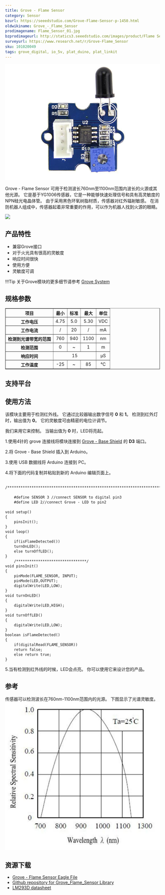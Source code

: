 ```yaml
---
title: Grove - Flame Sensor
category: Sensor
bzurl: https://seeedstudio.com/Grove-Flame-Sensor-p-1450.html
oldwikiname: Grove_-_Flame_Sensor
prodimagename: Flame_Sensor_01.jpg
bzprodimageurl: http://statics3.seeedstudio.com/images/product/Flame Sensor.jpg
surveyurl: https://www.research.net/r/Grove-Flame_Sensor
sku: 101020049
tags: grove_digital, io_5v, plat_duino, plat_linkit
---
```


![](https://raw.githubusercontent.com/SeeedDocument/Grove-Flame_Sensor/master/img/Flame_Sensor_01.jpg)

 Grove - Flame Sensor 可用于检测波长760nm至1100nm范围内波长的火源或其他光源。 它是基于YG1006传感器，它是一种能够快速处理信号和具有高灵敏度的NPN硅光电晶体管。 由于采用黑色环氧树脂材质，传感器对红外辐射敏感。 在消防机器人组成中，传感器起着非常重要的作用，可以作为机器人找到火源的眼睛。

[![](https://github.com/SeeedDocument/wiki_chinese/raw/master/docs/images/click_to_buy.PNG)](https://item.taobao.com/item.htm?spm=a1z10.3-c.w4002-11172317909.9.67713b2eWbqO5p&id=45575868600)

产品特性
-------


- 兼容Grove接口
- 对于火光具有很高的灵敏度
- 响应时间很快
- 使用方便
- 灵敏度可调

!!!Tip
    关于Grove模块的更多细节请参考 [Grove System](http://seeed.wiki/Grove_System/)

规格参数
-------------

<table border="1" cellspacing="0" width="80%">
<tr>
<th scope="col">
项目
</th>
<th scope="col">
最小
</th>
<th scope="col">
标准
</th>
<th scope="col">
最大
</th>
<th scope="col">
单位
</th>
</tr>
<tr align="center">
<th scope="row">
工作电压
</th>
<td>
4.75
</td>
<td>
5.0
</td>
<td>
5.30
</td>
<td>
VDC
</td>
</tr>
<tr align="center">
<th scope="row">
工作电流
</th>
<td>
/
</td>
<td>
20
</td>
<td>
/
</td>
<td>
mA
</td>
</tr>
<tr align="center">
<th scope="row">
检测到光谱带宽的范围
</th>
<td>
760
</td>
<td>
940
</td>
<td>
1100
</td>
<td>
nm
</td>
</tr>
<tr align="center">
<th scope="row">
检测范围
</th>
<td>
0
</td>
<td>
~
</td>
<td>
1
</td>
<td>
m
</td>
</tr>
<tr align="center">
<th scope="row">
响应时间
</th>
<td colspan="3">
15
</td>
<td>
μS
</td>
</tr>
<tr align="center">
<th scope="row">
工作温度
</th>
<td>
-25
</td>
<td>
~
</td>
<td>
85
</td>
<td>
℃
</td>
</tr>
</table>

支持平台
-------------------

使用方法
-----

该模块主要用于检测红外线。 它通过比较器输出数字信号 **0** 和 **1**。 检测到红外灯时，输出值为 **0**。 它的灵敏度可由精密的电位计调节。

我们来用它来控制。 当输出值为 **0** 时，LED将亮起。


1.使用4针的 grove 连接线将模块连接到 [Grove - Base Shield](https://item.taobao.com/item.htm?spm=a1z10.3-c.w4002-11172317909.10.3ff19e11crrag2&id=520233320144) 的 **D3** 端口。

2.将 Grove - Base Shield 插入到 Arduino。

3.使用 USB 数据线将 Arduino 连接到 PC。

4.将下面的代码复制并粘贴到新的 Arduino 编辑页面上。

```
    /******************************************************************************/

    #define SENSOR 3 //connect SENSOR to digital pin3
    #define LED 2//connect Grove - LED to pin2

void setup()
{
    pinsInit();
}
void loop()
{
    if(isFlameDetected())
    turnOnLED();
    else turnOffLED();
}
    /********************************/
void pinsInit()
{
    pinMode(FLAME_SENSOR, INPUT);
    pinMode(LED,OUTPUT);
    digitalWrite(LED,LOW);
}
void turnOnLED()
{
    digitalWrite(LED,HIGH);
}
void turnOffLED()
{
    digitalWrite(LED,LOW);
}
boolean isFlameDetected()
{
    if(digitalRead(FLAME_SENSOR))
    return false;
    else return true;
}
```

5.当有检测到红外线的时候，LED会点亮。 你可以使用它来设计您的产品。

参考
---------

传感器可以检测波长在760nm-1100nm范围内的光源。 下图显示了光谱灵敏度。
![](https://raw.githubusercontent.com/SeeedDocument/Grove-Flame_Sensor/master/img/Spectral_Sensitive.jpg)

资源下载
--------

-   [Grove - Flame Sensor Eagle File](https://raw.githubusercontent.com/SeeedDocument/Grove-Flame_Sensor/master/res/Grove-Directional_Light_Sensor_Eagle_File.zip)
-   [Github repository for Grove_Flame_Sensor Library](https://github.com/Seeed-Studio/Grove_Flame_Sensor)
-   [LM293D datasheet](https://raw.githubusercontent.com/SeeedDocument/Grove-Flame_Sensor/master/res/LM293D.pdf)


<!-- This Markdown file was created from http://www.seeedstudio.com/wiki/Grove_-_Flame_Sensor -->
